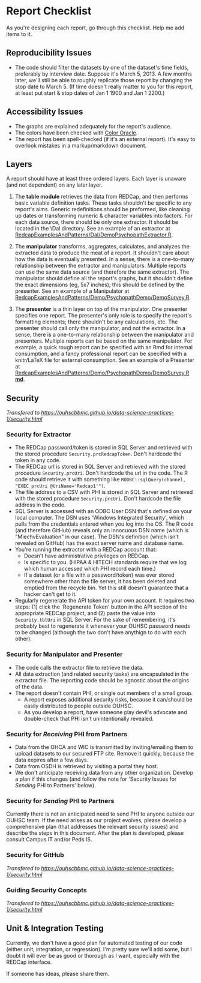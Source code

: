 # Report Checklist
As you're designing each report, go through this checklist.  Help me add items to it.

## Reproducibility Issues
* The code should filter the datasets by one of the dataset's time fields, preferably by interview date. Suppose it's March 5, 2013.  A few months later, we'll still be able to roughly replicate those report by changing the stop date to March 5.  (If time doesn't really matter to you for this report, at least put start & stop dates of Jan 1 1900 and Jan 1 2200.)

## Accessibility Issues
* The graphs are explained adequately for the report's audience.
* The colors have been checked with [Color Oracle](http://colororacle.org/).
* The report has been spell-checked (if it's an external report).  It's easy to overlook mistakes in a markup/markdown document.

## Layers
A report should have at least three ordered layers.  Each layer is unaware (and not dependent) on any later layer.

1. The **table module** retrieves the data from REDCap, and then performs basic variable definition tasks.  These tasks shouldn't be specific to any report's aims.  Generic redefinitions should be preformed, like cleaning up dates or transforming numeric & character variables into factors.  For each data source, there should be only one extractor.  It should be located in the \Dal directory.  See an example of an extractor at [RedcapExamplesAndPatterns/Dal/DemoPsychopathExtractor.R](https://github.com/OuhscBbmc/RedcapExamplesAndPatterns/blob/master/Dal/DemoPsychopathExtractor.R).

1. The **manipulator** transforms, aggregates, calculates, and analyzes the extracted data to produce the meat of a report.  It shouldn't care about how the data is eventually presented.  In a sense, there is a one-to-many relationship between the extractor and manipulators.  Multiple reports can use the same data source (and therefore the same extractor). The manipulator should define all the report's graphs, but it shouldn't define the exact dimensions (eg, 5x7 inches); this should be defined by the presenter.  See an example of a Manipulator at [RedcapExamplesAndPatterns/Demo/PsychopathDemo/DemoSurvey.R](https://github.com/OuhscBbmc/RedcapExamplesAndPatterns/blob/master/Demo/PsychopathDemo/DemoSurvey.R).

1. The **presenter** is a thin layer on top of the manipulator.  One presenter specifies one report.  The presenter's only role is to specify the report's formatting elements; there shouldn't be any calculations, etc.  The presenter should call only the manipulator, and not the extractor.  In a sense, there is a one-to-many relationship between the manipulator and presenters.  Multiple reports can be based on the same manipulator.  For example, a quick rough report can be specified with an Rmd for internal consumption, and a fancy professional report can be specified with a knitr/LaTeX file for external consumption.  See an example of a Presenter at [RedcapExamplesAndPatterns/Demo/PsychopathDemo/DemoSurvey.R **md**](https://github.com/OuhscBbmc/RedcapExamplesAndPatterns/blob/master/Demo/PsychopathDemo/DemoSurvey.Rmd).

## Security

*Transfered to https://ouhscbbmc.github.io/data-science-practices-1/security.html*

### Security for Extractor
* The REDCap password/token is stored in SQL Server and retrieved with the stored procedure `Security.prcRedcapToken`.  Don't hardcode the token in any code.
* The REDCap url is stored in SQL Server and retrieved with the stored procedure `Security.prcUri`.  Don't hardcode the url in the code.  The R code should retrieve it with something like `RODBC::sqlQuery(channel, "EXEC prcUri @UriName='Redcap1'")`.
* The file address to a CSV with PHI is stored in SQL Server and retrieved with the stored procedure `Security.prcUri`. Don't hardcode the file address in the code.
* SQL Server is accessed with an ODBC User DSN that's defined on your local computer.  The DSN uses 'Windows Integrated Security', which pulls from the credentials entered when you log into the OS.  The R code (and therefore GitHub) reveals only an innocuous DSN name (which is "MiechvEvaluation" in our case).  The DSN's definition (which isn't revealed on GitHub) has the exact server name and database name.
* You're running the extractor with a REDCap account that:
  * Doesn't have administrative privileges on REDCap.
  * Is specific to you. (HIPAA & HITECH standards require that we log which human accessed which PHI record each time.)
  * If a dataset (or a file with a password/token) was ever stored somewhere other than the file server, it has been deleted and emptied from the recycle bin.  Yet this still doesn't guarantee that a hacker can't get to it. 
* Regularly regenerate the API token for your own account. It requires two steps: (1) click the 'Regenerate Token' button in the API section of the appropriate REDCap project, and (2) paste the value into `Security.tblUri` in SQL Server. For the sake of remembering, it's probably best to regenerate it whenever your OUHSC password needs to be changed (although the two don't have anythign to do with each other).

### Security for Manipulator and Presenter
* The code calls the extractor file to retrieve the data.
* All data extraction (and related security tasks) are encapsulated in the extractor file.  The reporting code should be agnostic about the origins of the data.
* The report doesn't contain PHI, or single out members of a small group.
   * A report exposes additional security risks, because it can/should be easily distributed to people outside OUHSC.
   * As you develop a report, have someone play devil's advocate and double-check that PHI isn't unintentionally revealed.

### Security for *Receiving* PHI from Partners
* Data from the OHCA and WIC is transmitted by inviting/emailing them to upload datasets to our secured FTP site.  Remove it quickly, because the data expires after a few days.
* Data from OSDH is retrieved by visiting a portal they host.
* We don't anticipate receiving data from any other organization.  Develop a plan if this changes (and follow the note for 'Security Issues for *Sending* PHI to Partners' below).

### Security for *Sending* PHI to Partners
Currently there is not an anticipated need to send PHI to anyone outside our OUHSC team.  If the need arises as our project evolves, please develop a comprehensive plan (that addresses the relevant security issues) and describe the steps in this document.  After the plan is developed, please consult Campus IT and/or Peds IS.

### Security for GitHub

*Transfered to https://ouhscbbmc.github.io/data-science-practices-1/security.html*
  
### Guiding Security Concepts

*Transfered to https://ouhscbbmc.github.io/data-science-practices-1/security.html*

## Unit & Integration Testing
Currently,  we don't have a good plan for automated testing of our code (either unit, integration, or regression).  I'm pretty sure we'll add some, but I doubt it will ever be as good or thorough as I want, especially with the REDCap interface.

If someone has ideas, please share them.
